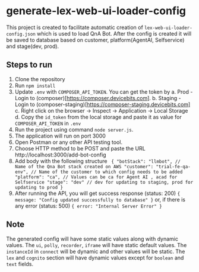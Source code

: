 # generate-lex-web-ui-loader-config
This project is created to facilitate automatic creation of `lex-web-ui-loader-config.json` which is used to load QnA Bot. After the config is created it will be saved to database based on customer, platform(AgentAI, Selfservice) and stage(dev, prod).

## Steps to run
1. Clone the repository
2. Run `npm install`
3. Update `.env` with `COMPOSER_API_TOKEN`. You can get the token by
    a. Prod - Login to (composer)[https://composer.devicebits.com].
    b. Staging - Login to (composer-staging)[https://composer-staging.devicebits.com] 
    c. Right click on the browser -> Inspect -> Application -> Local Storage
    d. Copy the `id_token` from the local storage and paste it as value for `COMPOSER_API_TOKEN` in `.env`
4. Run the project using command `node server.js`.
5. The application will run on port 3000
6. Open Postman or any other API testing tool.
7. Choose HTTP method to be POST and paste the URL http://localhost:3000/add-bot-config
8. Add body with the following structure
        ``` {
                "botStack": "llmbot", // Name of the Qna Bot stack created on AWS
                "customer": "trial-fe-qa-env", // Name of the customer to which config needs to be added
                "platform": "ca", // Values can be ca for Agent AI , acad for Selfservice
                "stage": "dev" // dev for updating to staging, prod for updating to prod
            }```
9. After running the API, you will get success response (status: 200)
        ```{
                message: "Config updated successfully to database"
            }```
    or, if there is any error (status: 500)
        ```{
                 error: "Internal Server Error"
            }```

## Note
The generated config will have some static values along with dynamic values. The `ui`, `polly`, `recorder`, `iframe` will have static default values. The `instanceId` in `connect` will be dynamic and other values will be static. The `lex` and `cognito` section will have dynamic values except for `boolean` and `text` fields.
